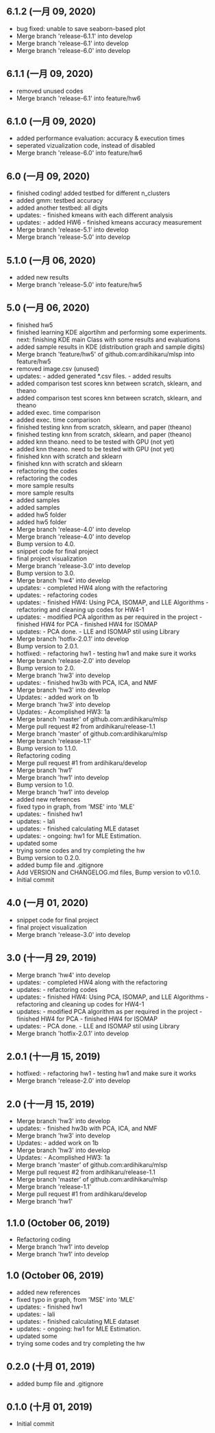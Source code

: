 ## 6.1.2 (一月 09, 2020)
  - bug fixed: unable to save seaborn-based plot
  - Merge branch 'release-6.1.1' into develop
  - Merge branch 'release-6.1' into develop
  - Merge branch 'release-6.0' into develop

## 6.1.1 (一月 09, 2020)
  - removed unused codes
  - Merge branch 'release-6.1' into feature/hw6

## 6.1.0 (一月 09, 2020)
  - added performance evaluation: accuracy & execution times
  - seperated vizualization code, instead of disabled
  - Merge branch 'release-6.0' into feature/hw6

## 6.0 (一月 09, 2020)
  - finished coding! added testbed for different n_clusters
  - added gmm: testbed accuracy
  - added another testbed: all digits
  - updates: - finished kmeans with each different analysis
  - updates: - added HW6 - finished kmeans accuracy measurement
  - Merge branch 'release-5.1' into develop
  - Merge branch 'release-5.0' into develop

## 5.1.0 (一月 06, 2020)
  - added new results
  - Merge branch 'release-5.0' into feature/hw5

## 5.0 (一月 06, 2020)
  - finished hw5
  - finished learning KDE algortihm and performing some experiments. next: finishing KDE main Class with some results and evaluations
  - added sample results in KDE (distribution graph and sample digits)
  - Merge branch 'feature/hw5' of github.com:ardihikaru/mlsp into feature/hw5
  - removed image.csv (unused)
  - updates: - added generated *.csv files. - added results
  - added comparison test scores knn between scratch, sklearn, and theano
  - added comparison test scores knn between scratch, sklearn, and theano
  - added exec. time comparison
  - added exec. time comparison
  - finished testing knn from scratch, sklearn, and paper (theano)
  - finished testing knn from scratch, sklearn, and paper (theano)
  - added knn theano. need to be tested with GPU (not yet)
  - added knn theano. need to be tested with GPU (not yet)
  - finished knn with scratch and sklearn
  - finished knn with scratch and sklearn
  - refactoring the codes
  - refactoring the codes
  - more sample results
  - more sample results
  - added samples
  - added samples
  - added hw5 folder
  - added hw5 folder
  - Merge branch 'release-4.0' into develop
  - Merge branch 'release-4.0' into develop
  - Bump version to 4.0.
  - snippet code for final project
  - final project visualization
  - Merge branch 'release-3.0' into develop
  - Bump version to 3.0.
  - Merge branch 'hw4' into develop
  - updates: - completed HW4 along with the refactoring
  - updates: - refactoring codes
  - updates: - finished HW4: Using PCA, ISOMAP, and LLE Algorithms - refactoring and cleaning up codes for HW4-1
  - updates: - modified PCA algorithm as per required in the project - finished HW4 for PCA - finished HW4 for ISOMAP
  - updates: - PCA done. - LLE and ISOMAP stil using Library
  - Merge branch 'hotfix-2.0.1' into develop
  - Bump version to 2.0.1.
  - hotfixed: - refactoring hw1 - testing hw1 and make sure it works
  - Merge branch 'release-2.0' into develop
  - Bump version to 2.0.
  - Merge branch 'hw3' into develop
  - updates: - finished hw3b with PCA, ICA, and NMF
  - Merge branch 'hw3' into develop
  - Updates: - added work on 1b
  - Merge branch 'hw3' into develop
  - Updates: - Acomplished HW3: 1a
  - Merge branch 'master' of github.com:ardihikaru/mlsp
  - Merge pull request #2 from ardihikaru/release-1.1
  - Merge branch 'master' of github.com:ardihikaru/mlsp
  - Merge branch 'release-1.1'
  - Bump version to 1.1.0.
  - Refactoring coding
  - Merge pull request #1 from ardihikaru/develop
  - Merge branch 'hw1'
  - Merge branch 'hw1' into develop
  - Bump version to 1.0.
  - Merge branch 'hw1' into develop
  - added new references
  - fixed typo in graph, from 'MSE' into 'MLE'
  - updates: - finished hw1
  - updates: - lali
  - updates: - finished calculating MLE dataset
  - updates: - ongoing: hw1 for MLE Estimation.
  - updated some
  - trying some codes and try completing the hw
  - Bump version to 0.2.0.
  - added bump file and .gitignore
  - Add VERSION and CHANGELOG.md files, Bump version to v0.1.0.
  - Initial commit

## 4.0 (一月 01, 2020)
  - snippet code for final project
  - final project visualization
  - Merge branch 'release-3.0' into develop

## 3.0 (十一月 29, 2019)
  - Merge branch 'hw4' into develop
  - updates: - completed HW4 along with the refactoring
  - updates: - refactoring codes
  - updates: - finished HW4: Using PCA, ISOMAP, and LLE Algorithms - refactoring and cleaning up codes for HW4-1
  - updates: - modified PCA algorithm as per required in the project - finished HW4 for PCA - finished HW4 for ISOMAP
  - updates: - PCA done. - LLE and ISOMAP stil using Library
  - Merge branch 'hotfix-2.0.1' into develop

## 2.0.1 (十一月 15, 2019)
  - hotfixed: - refactoring hw1 - testing hw1 and make sure it works
  - Merge branch 'release-2.0' into develop

## 2.0 (十一月 15, 2019)
  - Merge branch 'hw3' into develop
  - updates: - finished hw3b with PCA, ICA, and NMF
  - Merge branch 'hw3' into develop
  - Updates: - added work on 1b
  - Merge branch 'hw3' into develop
  - Updates: - Acomplished HW3: 1a
  - Merge branch 'master' of github.com:ardihikaru/mlsp
  - Merge pull request #2 from ardihikaru/release-1.1
  - Merge branch 'master' of github.com:ardihikaru/mlsp
  - Merge branch 'release-1.1'
  - Merge pull request #1 from ardihikaru/develop
  - Merge branch 'hw1'

## 1.1.0 (October 06, 2019)
  - Refactoring coding
  - Merge branch 'hw1' into develop
  - Merge branch 'hw1' into develop

## 1.0 (October 06, 2019)
  - added new references
  - fixed typo in graph, from 'MSE' into 'MLE'
  - updates: - finished hw1
  - updates: - lali
  - updates: - finished calculating MLE dataset
  - updates: - ongoing: hw1 for MLE Estimation.
  - updated some
  - trying some codes and try completing the hw

## 0.2.0 (十月 01, 2019)
  - added bump file and .gitignore

## 0.1.0 (十月 01, 2019)
  - Initial commit

